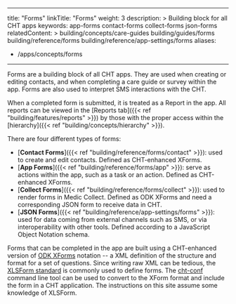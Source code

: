 ---
title: "Forms"
linkTitle: "Forms"
weight: 3
description: >
  Building block for all CHT apps
keywords: app-forms contact-forms collect-forms json-forms
relatedContent: >
  building/concepts/care-guides
  building/guides/forms
  building/reference/forms
  building/reference/app-settings/forms
aliases:
   - /apps/concepts/forms
----

Forms are a building block of all CHT apps. They are used when creating or editing contacts, and when completing a care guide or survey within the app. Forms are also used to interpret SMS interactions with the CHT. 

When a completed form is submitted, it is treated as a Report in the app. All reports can be viewed in the [Reports tab]({{< ref "building/features/reports" >}}) by those with the proper access within the [hierarchy]({{< ref "building/concepts/hierarchy" >}}).

There are four different types of forms:
- [**Contact Forms**]({{< ref "building/reference/forms/contact" >}}): used to create and edit contacts. Defined as CHT-enhanced XForms.
- [**App Forms**]({{< ref "building/reference/forms/app" >}}): serve as actions within the app, such as a task or an action. Defined as CHT-enhanced XForms.
- [**Collect Forms**]({{< ref "building/reference/forms/collect" >}}): used to render forms in Medic Collect. Defined as ODK XForms and need a corresponding JSON form to receive data in CHT.
- [**JSON Forms**]({{< ref "building/reference/app-settings/forms" >}}): used for data coming from external channels such as SMS, or via interoperability with other tools. Defined according to a JavaScript Object Notation schema.

Forms that can be completed in the app are built using a CHT-enhanced version of [ODK XForms](https://opendatakit.github.io/xforms-spec/) notation -- a XML definition of the structure and format for a set of questions. Since writing raw XML can be tedious, the [XLSForm standard](http://xlsform.org/) is commonly used to define forms. The [cht-conf](https://github.com/medic/cht-conf) command line tool can be used to convert to the XForm format and include the form in a CHT application. The instructions on this site assume some knowledge of XLSForm.